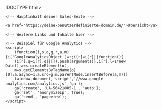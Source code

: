 !DOCTYPE html>
<html lang="de">
<head>
    <meta charset="UTF-8">
    <meta name="viewport" content="width=device-width, initial-scale=1.0">
    <meta name="description" content="Deine Beschreibung hier. Mindestens 90 Zeichen.">
    <title>Bullrobotersale - Dein Verkaufstitel hier</title>
    <link rel="icon" href="https://deine-benutzerdefinierte-domain.de/favicon.ico" type="image/x-icon">
    <!-- Weitere Meta-Tags und Stylesheets hier einfügen -->
</head>
<body>

    <!-- Hauptinhalt deiner Sales-Seite -->

    <a href="https://deine-benutzerdefinierte-domain.de/">Übersicht</a>

    <!-- Weitere Links und Inhalte hier -->

    <!-- Beispiel für Google Analytics -->
    <script>
        (function(i,s,o,g,r,a,m){i['GoogleAnalyticsObject']=r;i[r]=i[r]||function(){
        (i[r].q=i[r].q||[]).push(arguments)},i[r].l=1*new Date();a=s.createElement(o),
        m=s.getElementsByTagName(o)[0];a.async=1;a.src=g;m.parentNode.insertBefore(a,m)})
        (window,document,'script','//www.google-analytics.com/analytics.js','ga');
        ga('create', 'UA-56421805-1', 'auto');
        ga('set', 'anonymizeIp', true);
        ga('send', 'pageview');
    </script>

</body>
</html>
